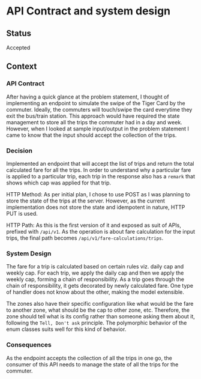 # API Contract and system design

## Status

Accepted

## Context

### API Contract
After having a quick glance at the problem statement, I thought of implementing an endpoint to simulate the swipe of the
Tiger Card by the commuter. Ideally, the commuters will touch/swipe the card everytime they exit the bus/train station.
This approach would have required the state management to store all the trips the commuter had in a day and week. However,
when I looked at sample input/output in the problem statement I came to know that the input should accept the collection
of the trips.

### Decision
Implemented an endpoint that will accept the list of trips and return the total calculated fare for all the trips. In order
to understand why a particular fare is applied to a particular trip, each trip in the response also has a `remark` that
shows which cap was applied for that trip.

HTTP Method: As per initial plan, I chose to use POST as I was planning to store the state of the trips at the server.
However, as the current implementation does not store the state and idempotent in nature, HTTP PUT is used.

HTTP Path: As this is the first version of it and exposed as suit of APIs, prefixed with `/api/v1`. As the operation is
about fare calculation for the input trips, the final path becomes `/api/v1/fare-calculations/trips`.

### System Design
The fare for a trip is calculated based on certain rules viz. daily cap and weekly cap. For each trip, we apply the daily
cap and then we apply the weekly cap, forming a chain of responsibility. As a trip goes through the chain of responsibility,
it gets decorated by newly calculated fare. One type of handler does not know about the other, making the model extensible.

The zones also have their specific configuration like what would be the fare to another zone, what should be the cap to
other zone, etc. Therefore, the zone should tell what is its config rather than someone asking them about it, following
 the `Tell, Don't ask` principle. The polymorphic behavior of the enum classes suits well for this kind of behavior. 

### Consequences

As the endpoint accepts the collection of all the trips in one go, the consumer of this API needs to manage the state of
all the trips for the commuter.
